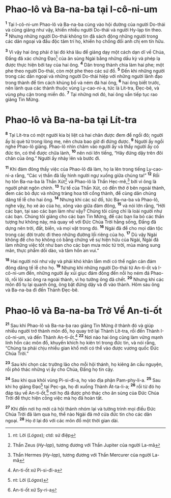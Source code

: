 # Phao-lô và Ba-na-ba tại I-cô-ni-um

<sup><b>1</b></sup> Tại I-cô-ni-um Phao-lô và Ba-na-ba cùng vào hội đường của người Do-thái và cũng giảng như vậy, khiến nhiều người Do-thái và người Hy-lạp tin theo. <sup><b>2</b></sup> Nhưng những người Do-thái không tin đã sách động những người trong các dân ngoại và đầu độc tâm trí họ, khiến họ chống đối anh chị em tín hữu.

<sup><b>3</b></sup> Vì vậy hai ông phải ở lại đó khá lâu để giảng dạy một cách dạn dĩ về Chúa, Ðấng đã xác chứng Ðạo[^1-acbcdeeb-8c86-4878-936b-111f984df339] của ân sủng Ngài bằng những dấu kỳ và phép lạ được thực hiện bởi tay của hai ông. <sup><b>4</b></sup> Dân trong thành chia làm hai phe; một phe theo người Do-thái, còn một phe theo các sứ đồ. <sup><b>5</b></sup> Ðến khi những người trong các dân ngoại và những người Do-thái hiệp với những người lãnh đạo trong thành để tìm cách khủng bố và ném đá hai ông, <sup><b>6</b></sup> hai ông biết trước, nên lánh qua các thành thuộc vùng Ly-cao-ni-a, tức là Lít-tra, Ðẹc-bê, và vùng phụ cận trong miền đó. <sup><b>7</b></sup> Tại những nơi đó, hai ông vẫn tiếp tục rao giảng Tin Mừng.

# Phao-lô và Ba-na-ba tại Lít-tra

<sup><b>8</b></sup> Tại Lít-tra có một người kia bị liệt cả hai chân được đem để ngồi đó; người ấy bị què từ trong lòng mẹ, nên chưa bao giờ đi đứng được. <sup><b>9</b></sup> Người ấy ngồi nghe Phao-lô giảng. Phao-lô nhìn chăm vào người ấy và thấy người ấy có đức tin, có thể được chữa lành, <sup><b>10</b></sup> nên nói lớn tiếng, “Hãy đứng dậy trên đôi chân của ông.” Người ấy nhảy lên và bước đi.

<sup><b>11</b></sup> Khi đám đông thấy việc của Phao-lô đã làm, họ la lên trong tiếng Ly-cao-ni-a rằng, “Các vị thần đã lấy hình người ngự xuống giữa chúng ta!” <sup><b>12</b></sup> Rồi họ tôn Ba-na-ba là Thần Xút[^2-acbcdeeb-8c86-4878-936b-111f984df339] và Phao-lô là Thần Hẹc-mê,[^3-acbcdeeb-8c86-4878-936b-111f984df339] bởi vì ông là người phát ngôn chính. <sup><b>13</b></sup> Tư tế của Thần Xút, có đền thờ ở bên ngoài thành, đem các bò đực và những tràng hoa tới cổng thành, để cùng dân chúng dâng tế lễ cho hai ông. <sup><b>14</b></sup> Nhưng khi các sứ đồ, tức Ba-na-ba và Phao-lô, nghe vậy, họ xé áo của họ, xông vào giữa đám đông, <sup><b>15</b></sup> và nói lớn rằng, “Hỡi các bạn, tại sao các bạn làm như vậy? Chúng tôi cũng chỉ là loài người như các bạn. Chúng tôi giảng cho các bạn Tin Mừng, để các bạn lìa bỏ các thần tượng hư không này, mà quay về với Ðức Chúa Trời hằng sống, Ðấng đã dựng nên trời, đất, biển, và mọi vật trong đó. <sup><b>16</b></sup> Ngài đã để cho mọi dân tộc trong các đời trước đi theo những đường lối riêng của họ. <sup><b>17</b></sup> Dù vậy Ngài không để cho họ không có bằng chứng về sự hiện hữu của Ngài, Ngài đã làm những việc tốt như ban cho các bạn mưa móc từ trời, mùa màng sung mãn, thực phẩm dồi dào, và tâm hồn an vui.”

<sup><b>18</b></sup> Hai người nói như vậy và phải khó khăn lắm mới có thể ngăn cản đám đông dâng tế lễ cho họ. <sup><b>19</b></sup> Nhưng khi những người Do-thái từ An-ti-ốt và I-cô-ni-um đến, những người ấy xúi giục đám đông đến nỗi họ ném đá Phao-lô, rồi lôi xác ông ra ngoài thành, vì họ tưởng ông đã chết. <sup><b>20</b></sup> Nhưng khi các môn đồ tụ lại quanh ông, ông bật đứng dậy và đi vào thành. Hôm sau ông và Ba-na-ba đi đến Thành Ðẹc-bê.

# Phao-lô và Ba-na-ba Trở Về An-ti-ốt

<sup><b>21</b></sup> Sau khi Phao-lô và Ba-na-ba rao giảng Tin Mừng ở thành đó và giúp nhiều người trở thành môn đồ, họ quay trở lại Thành Lít-tra, rồi đến Thành I-cô-ni-um, và đến Thành An-ti-ốt.[^4-acbcdeeb-8c86-4878-936b-111f984df339] <sup><b>22</b></sup> Nơi nào hai ông cũng làm vững mạnh linh hồn các môn đồ, khuyến khích họ kiên trì trong đức tin, và nói rằng, “Chúng ta phải chịu nhiều gian khổ mới có thể vào được vương quốc Ðức Chúa Trời.”

<sup><b>23</b></sup> Sau khi chọn các trưởng lão cho mỗi hội thánh, họ kiêng ăn cầu nguyện, rồi phó thác những vị ấy cho Chúa, Ðấng họ tin cậy.

<sup><b>24</b></sup> Sau khi qua khỏi vùng Pi-si-đi-a, họ vào địa phận Pam-phy-li-a. <sup><b>25</b></sup> Sau khi họ giảng Ðạo[^5-acbcdeeb-8c86-4878-936b-111f984df339] tại Pẹc-ga, họ đi xuống Thành Át-ta-li-a; <sup><b>26</b></sup> rồi từ đó họ đáp tàu về An-ti-ốt,[^6-acbcdeeb-8c86-4878-936b-111f984df339] nơi họ đã được phó thác cho ân sủng của Ðức Chúa Trời để thực hiện công việc mà họ đã hoàn tất.

<sup><b>27</b></sup> Khi đến nơi họ mời cả hội thánh nhóm lại và tường trình mọi điều Ðức Chúa Trời đã làm qua họ, thể nào Ngài đã mở cửa đức tin cho các dân ngoại. <sup><b>28</b></sup> Họ ở lại đó với các môn đồ một thời gian dài.

[^1-acbcdeeb-8c86-4878-936b-111f984df339]: nt: Lời (_Lógos_); ctd: sứ điệp

[^2-acbcdeeb-8c86-4878-936b-111f984df339]: Thần Zeus (_Hy-lạp_), tương đương với Thần Jupiter của người La-mã

[^3-acbcdeeb-8c86-4878-936b-111f984df339]: Thần Hermes (_Hy-lạp_), tương đương với Thần Mercurer của người La-mã

[^4-acbcdeeb-8c86-4878-936b-111f984df339]: An-ti-ốt xứ Pi-si-đi-a

[^5-acbcdeeb-8c86-4878-936b-111f984df339]: nt: Lời (_Lógos_)

[^6-acbcdeeb-8c86-4878-936b-111f984df339]: An-ti-ốt xứ Sy-ri-a
